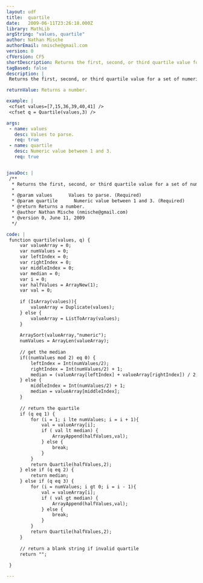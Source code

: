 ```yaml
---
layout: udf
title:  quartile
date:   2009-06-11T23:26:18.000Z
library: MathLib
argString: "values, quartile"
author: Nathan Mische
authorEmail: nmische@gmail.com
version: 0
cfVersion: CF5
shortDescription: Returns the first, second, or third quartile value for a set of numeric values.
tagBased: false
description: |
 Returns the first, second, or third quartile value for a set of numeric values.

returnValue: Returns a number.

example: |
 <cfset values=[7,15,36,39,40,41] />
 <cfset q = Quartile(values,3) />

args:
 - name: values
   desc: Values to parse.
   req: true
 - name: quartile
   desc: Numeric value between 1 and 3.
   req: true


javaDoc: |
 /**
  * Returns the first, second, or third quartile value for a set of numeric values.
  * 
  * @param values      Values to parse. (Required)
  * @param quartile      Numeric value between 1 and 3. (Required)
  * @return Returns a number. 
  * @author Nathan Mische (nmische@gmail.com) 
  * @version 0, June 11, 2009 
  */

code: |
 function quartile(values, q) {
     var valueArray = 0;
     var numValues = 0;
     var leftIndex = 0;
     var rightIndex = 0;
     var middleIndex = 0;
     var median = 0;
     var i = 0;
     var halfValues = ArrayNew(1);
     var val = 0;
 
     if (IsArray(values)){
         valueArray = Duplicate(values);
     } else {
         valueArray = ListToArray(values);
     }
 
     ArraySort(valueArray,"numeric");
     numValues = ArrayLen(valueArray);
 
     // get the median
     if((numValues mod 2) eq 0) {
         leftIndex = Int(numValues/2);
         rightIndex = Int(numValues/2) + 1;
         median = (valueArray[leftIndex] + valueArray[rightIndex]) / 2;
     } else {
         middleIndex = Int(numValues/2) + 1;
         median = valueArray[middleIndex];
     }
 
     // return the quartile
     if (q eq 1) {
         for (i = 1; i lte numValues; i = i + 1){
             val = valueArray[i];
             if ( val lt median) {
                 ArrayAppend(halfValues,val);
             } else {
                 break;
             }
         }
         return Quartile(halfValues,2);
     } else if (q eq 2) {
         return median;
     } else if (q eq 3) {
         for (i = numValues; i gt 0; i = i - 1){
             val = valueArray[i];
             if ( val gt median) {
                 ArrayAppend(halfValues,val);
             } else {
                 break;
             }
         }
         return Quartile(halfValues,2);
     }
 
     // return a blank string if invalid quartile
     return "";
 
 }

---
```



